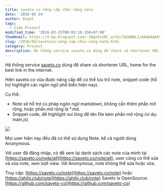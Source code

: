 ```yaml
---
title: saveto.co nâng cấp chức năng note
date: '2016-03-24'
author: Duyet
tags:
  - Side Project
modified_time: '2016-03-25T00:03:10.156+07:00'
thumbnail: https://4.bp.blogspot.com/-IQqx5voNl_w/VvLTmSA8WLI/AAAAAAAASMk/gcSzeVC8jd8m8mZIn5ySX_ytb_F1YLSFA/s1600/screencapture-saveto-co-note-1458754419141.png
slug: /2016/03/savetoco-nang-cap-chuc-nang-note.html
category: Project
description: Hệ thống service saveto.co dùng để share và shortener URL, home for the best link in the internet.
---
```


Hệ thống service [saveto.co](https://saveto.co/) dùng để share và shortener URL, home for the best link in the internet.

Hiện saveto.co vừa được nâng cấp để có thể lưu trữ note, snippet code (hỗ trợ highlight các ngôn ngữ phổ biến hiện nay).

Cụ thể:

- Note sẽ hỗ trợ cú pháp ngôn ngữ markdown, không cần thêm phần mở rộng, hoặc phần mở rộng là \*.md.
- Snippet code, để highlight vui lòng để tên file kèm phần mở rộng (ví dụ: main.js)

[![](https://4.bp.blogspot.com/-IQqx5voNl_w/VvLTmSA8WLI/AAAAAAAASMk/gcSzeVC8jd8m8mZIn5ySX_ytb_F1YLSFA/s1600/screencapture-saveto-co-note-1458754419141.png)](https://saveto.co/note)

Mọi user hiện nay đều đã có thể sử dụng Note, kể cả người dùng Anonymous.

Với user đã đăng nhập, có để xem lại danh sách các note của mình tại [https://saveto.co/note/all](https://saveto.co/note/all), user cũng có thể sửa và xóa note, xem lượt view. Với Anonymous, note không thể sửa hoặc xóa.

Truy cập: [https://saveto.co/note](https://saveto.co/note) hoặc [https://ahihi.club/note](https://ahihi.club/note)
Saveto is OpenSource: [https://github.com/saveto-co](https://github.com/saveto-co)
